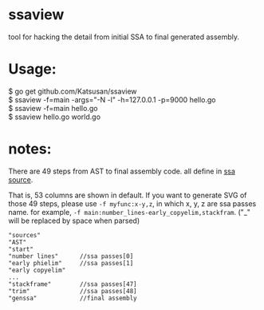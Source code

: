 # ssaview 

tool for hacking the detail from initial SSA to final generated assembly.


# Usage:
$ go get github.com/Katsusan/ssaview    
$ ssaview -f=main -args="-N -l" -h=127.0.0.1 -p=9000 hello.go   
$ ssaview -f=main hello.go   
$ ssaview hello.go world.go   

# notes:
There are 49 steps from AST to final assembly code.
all define in [ssa source](https://github.com/golang/go/blob/master/src/cmd/compile/internal/ssa/compile.go#L418-L472).

That is, 53 columns are shown in default.
If you want to generate SVG of those 49 steps, please use `-f myfunc:x-y,z`, in which x, y, z are ssa passes name.
for example, `-f main:number_lines-early_copyelim,stackfram`. ("_" will be replaced by space when parsed)

```
"sources"
"AST"
"start"
"number lines"      //ssa passes[0]
"early phielim"     //ssa passes[1]
"early copyelim"
...
"stackframe"        //ssa passes[47]
"trim"              //ssa passes[48]
"genssa"            //final assembly
```


